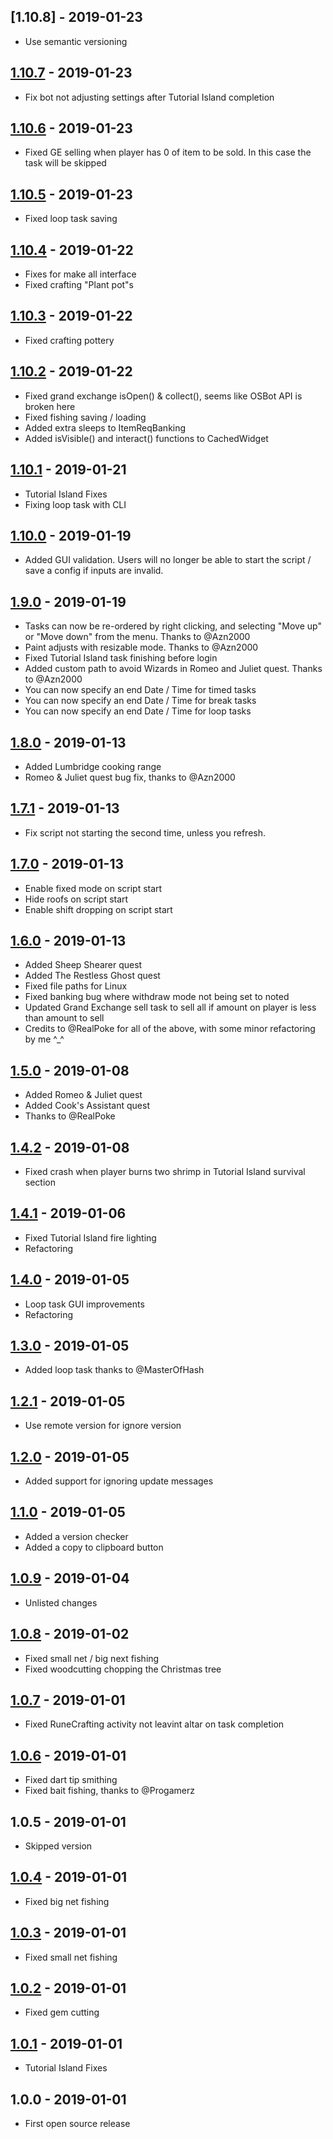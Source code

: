 ## [1.10.8] - 2019-01-23

- Use semantic versioning

## [1.10.7] - 2019-01-23

- Fix bot not adjusting settings after Tutorial Island completion

## [1.10.6] - 2019-01-23

- Fixed GE selling when player has 0 of item to be sold. In this case the task will be skipped

## [1.10.5] - 2019-01-23

- Fixed loop task saving

## [1.10.4] - 2019-01-22

- Fixes for make all interface
- Fixed crafting "Plant pot"s

## [1.10.3] - 2019-01-22

- Fixed crafting pottery

## [1.10.2] - 2019-01-22

- Fixed grand exchange isOpen() & collect(), seems like OSBot API is broken here
- Fixed fishing saving / loading
- Added extra sleeps to ItemReqBanking
- Added isVisible() and interact() functions to CachedWidget

## [1.10.1] - 2019-01-21

- Tutorial Island Fixes
- Fixing loop task with CLI

## [1.10.0] - 2019-01-19

- Added GUI validation. Users will no longer be able to start the script / save a config if inputs are invalid.

## [1.9.0] - 2019-01-19

- Tasks can now be re-ordered by right clicking, and selecting "Move up" or "Move down" from the menu. Thanks to @Azn2000
- Paint adjusts with resizable mode. Thanks to @Azn2000
- Fixed Tutorial Island task finishing before login
- Added custom path to avoid Wizards in Romeo and Juliet quest. Thanks to @Azn2000
- You can now specify an end Date / Time for timed tasks
- You can now specify an end Date / Time for break tasks
- You can now specify an end Date / Time for loop tasks

## [1.8.0] - 2019-01-13

- Added Lumbridge cooking range
- Romeo & Juliet quest bug fix, thanks to @Azn2000

## [1.7.1] - 2019-01-13

- Fix script not starting the second time, unless you refresh.

## [1.7.0] - 2019-01-13

- Enable fixed mode on script start
- Hide roofs on script start
- Enable shift dropping on script start

## [1.6.0] - 2019-01-13

- Added Sheep Shearer quest
- Added The Restless Ghost quest
- Fixed file paths for Linux
- Fixed banking bug where withdraw mode not being set to noted
- Updated Grand Exchange sell task to sell all if amount on player is less than amount to sell
- Credits to @RealPoke for all of the above, with some minor refactoring by me ^_^

## [1.5.0] - 2019-01-08

- Added Romeo & Juliet quest
- Added Cook's Assistant quest
- Thanks to @RealPoke

## [1.4.2] - 2019-01-08

- Fixed crash when player burns two shrimp in Tutorial Island survival section

## [1.4.1] - 2019-01-06

- Fixed Tutorial Island fire lighting
- Refactoring

## [1.4.0] - 2019-01-05

- Loop task GUI improvements
- Refactoring

## [1.3.0] - 2019-01-05

- Added loop task thanks to @MasterOfHash

## [1.2.1] - 2019-01-05

- Use remote version for ignore version

## [1.2.0] - 2019-01-05

- Added support for ignoring update messages

## [1.1.0] - 2019-01-05

- Added a version checker
- Added a copy to clipboard button

## [1.0.9] - 2019-01-04

- Unlisted changes

## [1.0.8] - 2019-01-02

- Fixed small net / big next fishing
- Fixed woodcutting chopping the Christmas tree

## [1.0.7] - 2019-01-01

- Fixed RuneCrafting activity not leavint altar on task completion

## [1.0.6] - 2019-01-01

- Fixed dart tip smithing
- Fixed bait fishing, thanks to @Progamerz

## 1.0.5 - 2019-01-01

- Skipped version

## [1.0.4] - 2019-01-01

- Fixed big net fishing

## [1.0.3] - 2019-01-01

- Fixed small net fishing

## [1.0.2] - 2019-01-01

- Fixed gem cutting

## [1.0.1] - 2019-01-01

- Tutorial Island Fixes

## 1.0.0 - 2019-01-01

- First open source release

[1.10.7]: https://github.com/explv/explvs-aio/compare/v4.0...v4.1
[1.10.6]: https://github.com/explv/explvs-aio/compare/v3.9...v4.0
[1.10.5]: https://github.com/explv/explvs-aio/compare/v3.8...v3.9
[1.10.4]: https://github.com/explv/explvs-aio/compare/v3.7...v3.8
[1.10.3]: https://github.com/explv/explvs-aio/compare/v3.6...v3.7
[1.10.2]: https://github.com/explv/explvs-aio/compare/v3.5...v3.6
[1.10.1]: https://github.com/explv/explvs-aio/compare/v3.4...v3.5
[1.10.0]: https://github.com/explv/explvs-aio/compare/v3.3...v3.4
[1.9.0]: https://github.com/explv/explvs-aio/compare/v3.2...v3.3
[1.8.0]: https://github.com/explv/explvs-aio/compare/v3.1...v3.2
[1.7.1]: https://github.com/explv/explvs-aio/compare/v3.0...v3.1
[1.7.0]: https://github.com/explv/explvs-aio/compare/v2.9...v3.0
[1.6.0]: https://github.com/explv/explvs-aio/compare/v2.8...v2.9
[1.5.0]: https://github.com/explv/explvs-aio/compare/v2.7...v2.8
[1.4.2]: https://github.com/explv/explvs-aio/compare/v2.6...v2.7
[1.4.1]: https://github.com/explv/explvs-aio/compare/v2.5...v2.6
[1.4.0]: https://github.com/explv/explvs-aio/compare/v2.3...v2.5
[1.3.0]: https://github.com/explv/explvs-aio/compare/v2.2...v2.3
[1.2.1]: https://github.com/explv/explvs-aio/compare/v2.1...v2.2
[1.2.0]: https://github.com/explv/explvs-aio/compare/v2.0...v2.1
[1.1.0]: https://github.com/explv/explvs-aio/compare/v1.9...v2.0
[1.0.9]: https://github.com/explv/explvs-aio/compare/v1.8...v1.9
[1.0.8]: https://github.com/explv/explvs-aio/compare/v1.7...v1.8
[1.0.7]: https://github.com/explv/explvs-aio/compare/v1.6...v1.7
[1.0.6]: https://github.com/explv/explvs-aio/compare/v1.5...v1.6
[1.0.4]: https://github.com/explv/explvs-aio/compare/v1.3...v1.4
[1.0.3]: https://github.com/explv/explvs-aio/compare/v1.2...v1.3
[1.0.2]: https://github.com/explv/explvs-aio/compare/v1.1...v1.2
[1.0.1]: https://github.com/explv/explvs-aio/compare/v1.0...v1.1
